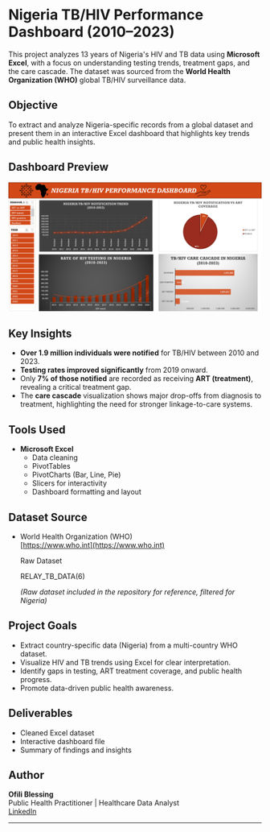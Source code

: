 # Nigeria TB/HIV Performance Dashboard (2010–2023)

This project analyzes 13 years of Nigeria's HIV and TB data using **Microsoft Excel**, with a focus on understanding testing trends, treatment gaps, and the care cascade. The dataset was sourced from the **World Health Organization (WHO)** global TB/HIV surveillance data.

## Objective

To extract and analyze Nigeria-specific records from a global dataset and present them in an interactive Excel dashboard that highlights key trends and public health insights.

   ## Dashboard Preview  
![TB/HIV Excel Dashboard](https://github.com/Bees-png/nigeria-tb-hiv-dashboard/blob/main/HIV.TB.png.jpg)  


## Key Insights

- **Over 1.9 million individuals were notified** for TB/HIV between 2010 and 2023.
- **Testing rates improved significantly** from 2019 onward.
- Only **7% of those notified** are recorded as receiving **ART (treatment)**, revealing a critical treatment gap.
- The **care cascade** visualization shows major drop-offs from diagnosis to treatment, highlighting the need for stronger linkage-to-care systems.


## Tools Used

- **Microsoft Excel**
  - Data cleaning
  - PivotTables
  - PivotCharts (Bar, Line, Pie)
  - Slicers for interactivity
  - Dashboard formatting and layout

## Dataset Source

- World Health Organization (WHO)  
  [https://www.who.int](https://www.who.int)
  
  Raw Dataset
  
  
   RELAY_TB_DATA(6)
  
  *(Raw dataset included in the repository for reference, filtered for Nigeria)*

##  Project Goals

- Extract country-specific data (Nigeria) from a multi-country WHO dataset.
- Visualize HIV and TB trends using Excel for clear interpretation.
- Identify gaps in testing, ART treatment coverage, and public health progress.
- Promote data-driven public health awareness.

##  Deliverables

- Cleaned Excel dataset  
- Interactive dashboard file  
- Summary of findings and insights

## Author

**Ofili Blessing**  
Public Health Practitioner | Healthcare Data Analyst  
[LinkedIn](https://www.linkedin.com/in/ofili-blessing-2b993a272)

---


